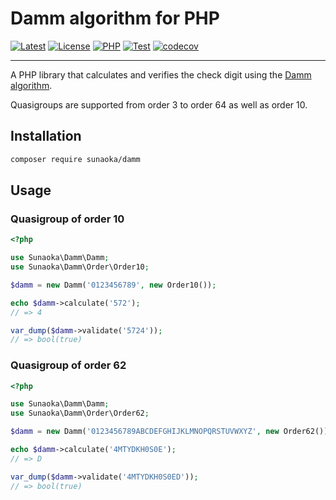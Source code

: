 # Damm algorithm for PHP

[![Latest](https://poser.pugx.org/sunaoka/damm/v)](https://packagist.org/packages/sunaoka/damm)
[![License](https://poser.pugx.org/sunaoka/damm/license)](https://packagist.org/packages/sunaoka/damm)
[![PHP](https://img.shields.io/packagist/php-v/sunaoka/damm)](composer.json)
[![Test](https://github.com/sunaoka/damm/actions/workflows/test.yml/badge.svg)](https://github.com/sunaoka/damm/actions/workflows/test.yml)
[![codecov](https://codecov.io/gh/sunaoka/damm/branch/develop/graph/badge.svg)](https://codecov.io/gh/sunaoka/damm)

---

A PHP library that calculates and verifies the check digit using the [Damm algorithm](https://en.wikipedia.org/wiki/Damm_algorithm).

Quasigroups are supported from order 3 to order 64 as well as order 10.

## Installation

```bash
composer require sunaoka/damm
```

## Usage

### Quasigroup of order 10

```php
<?php

use Sunaoka\Damm\Damm;
use Sunaoka\Damm\Order\Order10;

$damm = new Damm('0123456789', new Order10());

echo $damm->calculate('572');
// => 4

var_dump($damm->validate('5724'));
// => bool(true)
```

### Quasigroup of order 62

```php
<?php

use Sunaoka\Damm\Damm;
use Sunaoka\Damm\Order\Order62;

$damm = new Damm('0123456789ABCDEFGHIJKLMNOPQRSTUVWXYZ', new Order62());

echo $damm->calculate('4MTYDKH0S0E');
// => D

var_dump($damm->validate('4MTYDKH0S0ED'));
// => bool(true)
```
